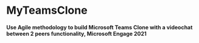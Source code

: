 MyTeamsClone
=============
#### Use Agile methodology to build Microsoft Teams Clone with a videochat between 2 peers functionality, Microsoft Engage 2021 ####

